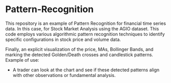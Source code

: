 # Pattern-Recognition
This repository is an example of Pattern Recognition for financial time series data. In this case, for Stock Market Analysis using the AGIO dataset.
This code employs various algorithmic pattern recognition techniques to identify specific configurations in stock price and volume data.

Finally, an explicit visualization of the price, MAs, Bollinger Bands, and marking the detected Golden/Death crosses and candlestick patterns.
Example of use:
- A trader can look at the chart and see if these detected patterns align with other observations or fundamental analysis.
